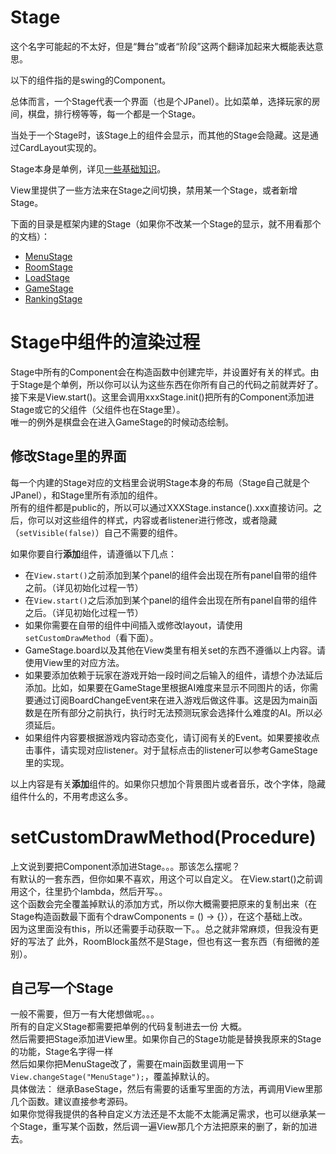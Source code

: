 # Stage

这个名字可能起的不太好，但是“舞台”或者“阶段”这两个翻译加起来大概能表达意思。

以下的组件指的是swing的Component。

总体而言，一个Stage代表一个界面（也是个JPanel）。比如菜单，选择玩家的房间，棋盘，排行榜等等，每一个都是一个Stage。

当处于一个Stage时，该Stage上的组件会显示，而其他的Stage会隐藏。这是通过CardLayout实现的。

Stage本身是单例，详见[一些基础知识](../engine/Basic-Requirements.md)。

View里提供了一些方法来在Stage之间切换，禁用某一个Stage，或者新增Stage。

下面的目录是框架内建的Stage（如果你不改某一个Stage的显示，就不用看那个的文档）：

- [MenuStage](MenuStage.md)
- [RoomStage](RoomStage.md)
- [LoadStage](LoadStage.md)
- [GameStage](GameStage.md)
- [RankingStage](RankingStage.md)

# Stage中组件的渲染过程
Stage中所有的Component会在构造函数中创建完毕，并设置好有关的样式。由于Stage是个单例，所以你可以认为这些东西在你所有自己的代码之前就弄好了。  
接下来是View.start()。这里会调用xxxStage.init()把所有的Component添加进Stage或它的父组件（父组件也在Stage里）。  
唯一的例外是棋盘会在进入GameStage的时候动态绘制。

## 修改Stage里的界面

每一个内建的Stage对应的文档里会说明Stage本身的布局（Stage自己就是个JPanel），和Stage里所有添加的组件。  
所有的组件都是public的，所以可以通过XXXStage.instance().xxx直接访问。之后，你可以对这些组件的样式，内容或者listener进行修改，或者隐藏（`setVisible(false)`）自己不需要的组件。

如果你要自行**添加**组件，请遵循以下几点：
- 在`View.start()`之前添加到某个panel的组件会出现在所有panel自带的组件之前。（详见初始化过程一节）
- 在`View.start()`之后添加到某个panel的组件会出现在所有panel自带的组件之后。（详见初始化过程一节）
- 如果你需要在自带的组件中间插入或修改layout，请使用`setCustomDrawMethod`（看下面）。
- GameStage.board以及其他在View类里有相关set的东西不遵循以上内容。请使用View里的对应方法。
- 如果要添加依赖于玩家在游戏开始一段时间之后输入的组件，请想个办法延后添加。比如，如果要在GameStage里根据AI难度来显示不同图片的话，你需要通过订阅BoardChangeEvent来在进入游戏后做这件事。这是因为main函数是在所有部分之前执行，执行时无法预测玩家会选择什么难度的AI。所以必须延后。
- 如果组件内容要根据游戏内容动态变化，请订阅有关的Event。如果要接收点击事件，请实现对应listener。对于鼠标点击的listener可以参考GameStage里的实现。

以上内容是有关**添加**组件的。如果你只想加个背景图片或者音乐，改个字体，隐藏组件什么的，不用考虑这么多。

# setCustomDrawMethod(Procedure)
上文说到要把Component添加进Stage。。。那该怎么摆呢？  
有默认的一套东西，但你如果不喜欢，用这个可以自定义。
在View.start()之前调用这个，往里扔个lambda，然后开写。。  
这个函数会完全覆盖掉默认的添加方式，所以你大概需要把原来的复制出来（在Stage构造函数最下面有个drawComponents = () -> {}），在这个基础上改。  
因为这里面没有this，所以还需要手动获取一下。。总之就非常麻烦，但我没有更好的写法了
此外，RoomBlock虽然不是Stage，但也有这一套东西（有细微的差别）。

## 自己写一个Stage

一般不需要，但万一有大佬想做呢。。。  
所有的自定义Stage都需要把单例的代码复制进去一份 大概。  
然后需要把Stage添加进View里。如果你自己的Stage功能是替换我原来的Stage的功能，Stage名字得一样  
然后如果你把MenuStage改了，需要在main函数里调用一下`View.changeStage("MenuStage");`，覆盖掉默认的。  
具体做法：
继承BaseStage，然后有需要的话重写里面的方法，再调用View里那几个函数。建议直接参考源码。  
如果你觉得我提供的各种自定义方法还是不太能不太能满足需求，也可以继承某一个Stage，重写某个函数，然后调一遍View那几个方法把原来的删了，新的加进去。
